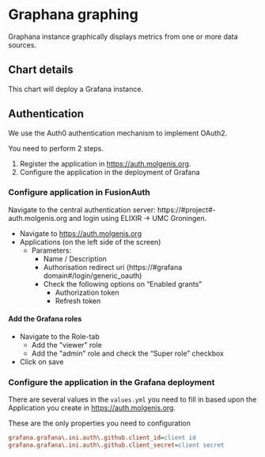 # Graphana graphing
Graphana instance graphically displays metrics from one or more data sources.

## Chart details
This chart will deploy a Grafana instance.

## Authentication
We use the Auth0 authentication mechanism to implement OAuth2.

You need to perform 2 steps. 

1. Register the application in https://auth.molgenis.org.
2. Configure the application in the deployment of Grafana

### Configure application in FusionAuth
Navigate to the central authentication server: https://#project#-auth.molgenis.org and login using ELIXIR → UMC Groningen.

- Navigate to https://auth.molgenis.org
- Applications (on the left side of the screen)
  - Parameters:
    - Name / Description
    - Authorisation redirect uri (https://#grafana domain#/login/generic_oauth)
    - Check the following options on “Enabled grants”
      - Authorization token
      - Refresh token
#### Add the Grafana roles 
- Navigate to the Role-tab 
  - Add the "viewer" role
  - Add the "admin" role and check the “Super role” checkbox
- Click on save

### Configure the application in the Grafana deployment
There are several values in the `values.yml` you need to fill in based upon the Application you create in https://auth.molgenis.org.

These are the only properties you need to configuration

```ini
grafana.grafana\.ini.auth\.github.client_id=client id
grafana.grafana\.ini.auth\.github.client_secret=client secret
```